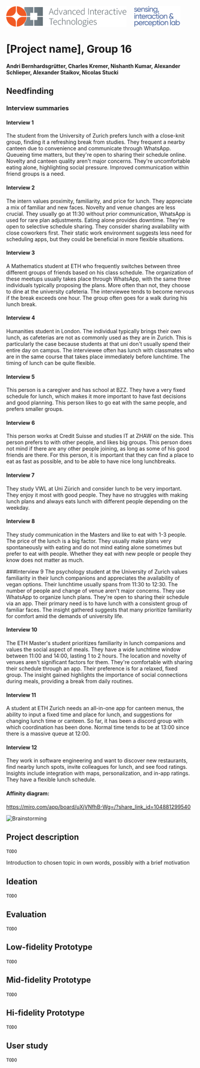 <p align="left" width="100%">
  <img height="56" src="img/logo-ait.png"> &nbsp; &nbsp;
  <img height="56" src="img/eth-sip-3l.png">     
</p>

# [Project name], Group 16
#### Andri Bernhardsgrütter, Charles Kremer, Nishanth Kumar, Alexander Schlieper, Alexander Staikov, Nicolas Stucki

## Needfinding
  ### Interview summaries
  
  #### Interview 1
  The student from the University of Zurich prefers lunch with a close-knit group, finding it a refreshing 
  break from studies. They frequent a nearby canteen due to convenience and communicate through 
  WhatsApp. Queueing time matters, but they're open to sharing their schedule online. Novelty and 
  canteen quality aren't major concerns. They're uncomfortable eating alone, highlighting social 
  pressure. Improved communication within friend groups is a need.
   
  #### Interview 2
  The intern values proximity, familiarity, and price for lunch. They appreciate a mix of familiar and new 
  faces. Novelty and venue changes are less crucial. They usually go at 11:30 without prior 
  communication, WhatsApp is used for rare plan adjustments. Eating alone provides downtime. They're 
  open to selective schedule sharing. They consider sharing availability with close coworkers first. Their 
  static work environment suggests less need for scheduling apps, but they could be beneficial in more 
  flexible situations.
  
  #### Interview 3 
  A Mathematics student at ETH who frequently switches between three different groups of friends 
  based on his class schedule. The organization of these meetups usually takes place through WhatsApp, 
  with the same three individuals typically proposing the plans. More often than not, they choose to
  dine at the university cafeteria. The interviewee tends to become nervous if the break exceeds one 
  hour. The group often goes for a walk during his lunch break.
  
  #### Interview 4
  Humanities student in London. The individual typically brings their own lunch, as cafeterias are not as 
  commonly used as they are in Zurich. This is particularly the case because students at that uni don't 
  usually spend their entire day on campus. The interviewee often has lunch with classmates who are in 
  the same course that takes place immediately before lunchtime. The timing of lunch can be quite 
  flexible.
   
  #### Interview 5
  This person is a caregiver and has school at BZZ. They have a very fixed schedule for lunch, which makes 
  it more important to have fast decisions and good planning. This person likes to go eat with the same 
  people, and prefers smaller groups. 
   
  #### Interview 6 
  This person works at Credit Suisse and studies IT at ZHAW on the side. This person prefers to with other 
  people, and likes big groups. This person does not mind if there are any other people joining, as long 
  as some of his good friends are there. For this person, it is important that they can find a place to eat 
  as fast as possible, and to be able to have nice long lunchbreaks. 
  
  #### Interview 7
  They study VWL at Uni Zürich and consider lunch to be very important. They enjoy it most with good 
  people. They have no struggles with making lunch plans and always eats lunch with different people 
  depending on the weekday.
   
  #### Interview 8
  They study communication in the Masters and like to eat with 1-3 people. The price of the lunch is a 
  big factor. They usually make plans very spontaneously with eating and do not mind eating alone 
  sometimes but prefer to eat with people. Whether they eat with new people or people they know 
  does not matter as much.
  
  ###Interview 9
  The psychology student at the University of Zurich values familiarity in their lunch companions and 
  appreciates the availability of vegan options. Their lunchtime usually spans from 11:30 to 12:30. The 
  number of people and change of venue aren't major concerns. They use WhatsApp to organize lunch 
  plans. They're open to sharing their schedule via an app. Their primary need is to have lunch with a 
  consistent group of familiar faces. The insight gathered suggests that many prioritize familiarity for 
  comfort amid the demands of university life.
   
  #### Interview 10
  The ETH Master's student prioritizes familiarity in lunch companions and values the social aspect of 
  meals. They have a wide lunchtime window between 11:00 and 14:00, lasting 1 to 2 hours. The location 
  and novelty of venues aren't significant factors for them. They're comfortable with sharing their 
  schedule through an app. Their preference is for a relaxed, fixed group. The insight gained highlights 
  the importance of social connections during meals, providing a break from daily routines.
  
  #### Interview 11
  A student at ETH Zurich needs an all-in-one app for canteen menus, the ability to input a fixed time 
  and place for lunch, and suggestions for changing lunch time or canteen. So far, it has been a discord 
  group with which coordination has been done. Normal time tends to be at 13:00 since there is a 
  massive queue at 12:00.
   
  #### Interview 12
  They work in software engineering and want to discover new restaurants, find nearby lunch spots, 
  invite colleagues for lunch, and see food ratings. Insights include integration with maps, 
  personalization, and in-app ratings. They have a flexible lunch schedule.

  #### Affinity diagram: 
  https://miro.com/app/board/uXjVNfhB-Wg=/?share_link_id=104881299540

  ![Brainstorming](https://github.com/eth-hci-course/hci-project-hci2023-group-16/assets/146080612/5611db35-c80d-43f4-8ede-35b6f0ae6b3d)


## Project description

    TODO

  Introduction to chosen topic in own words, possibly with a brief motivation

## Ideation

    TODO
    
## Evaluation

    TODO

## Low-fidelity Prototype

    TODO
    
## Mid-fidelity Prototype

    TODO

## Hi-fidelity Prototype

    TODO
    
## User study

    TODO

